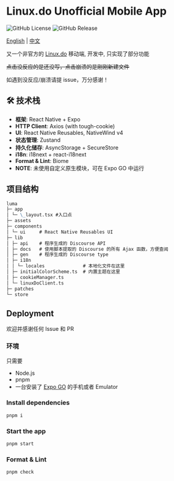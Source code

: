 # **L**inux.do **U**nofficial **M**obile **A**pp

![GitHub License](https://img.shields.io/github/license/yuhanawa/luma)
![GitHub Release](https://img.shields.io/github/v/release/yuhanawa/luma)

[English](README-en.md) | [中文](README.md)

又一个非官方的 [Linux.do](https://linux.do/) 移动端, 开发中, 只实现了部分功能

~~点击没反应的是还没写，点击崩溃的是刚刚新建文件~~

如遇到没反应/崩溃请提 issue，万分感谢！

## 🛠 技术栈

- **框架**: React Native + Expo
- **HTTP Client**: Axios (with tough-cookie)
- **UI**: React Native Reusables, NativeWind v4
- **状态管理**: Zustand
- **持久化储存**: AsyncStorage + SecureStore
- **i18n**: i18next + react-i18next
- **Format & Lint**: Biome
- **NOTE**: 未使用自定义原生模块，可在 Expo GO 中运行

## 项目结构

```md
luma
├─ app
│ └─ \_layout.tsx #入口点
├─ assets
├─ components
│ └─ ui     # React Native Reusables UI
├─ lib
│ ├─ api    # 程序生成的 Discourse API
│ ├─ docs   # 使用脚本提取的 Discourse 的所有 Ajax 函数，方便查阅
│ ├─ gen    # 程序生成的 Discourse type
│ ├─ i18n
│ │ └─ locales              # 本地化文件在这里
│ ├─ initialColorScheme.ts  # 内置主题在这里
│ ├─ cookieManager.ts
│ └─ linuxDoClient.ts
├─ patches
└─ store
```

## Deployment

欢迎并感谢任何 Issue 和 PR

### 环境

只需要

- Node.js
- pnpm
- 一台安装了 [Expo GO](https://expo.dev/go) 的手机或者 Emulator

### Install dependencies

```bash
pnpm i
```

### Start the app

```bash
pnpm start
```

### Format & Lint

```bash
pnpm check
```
